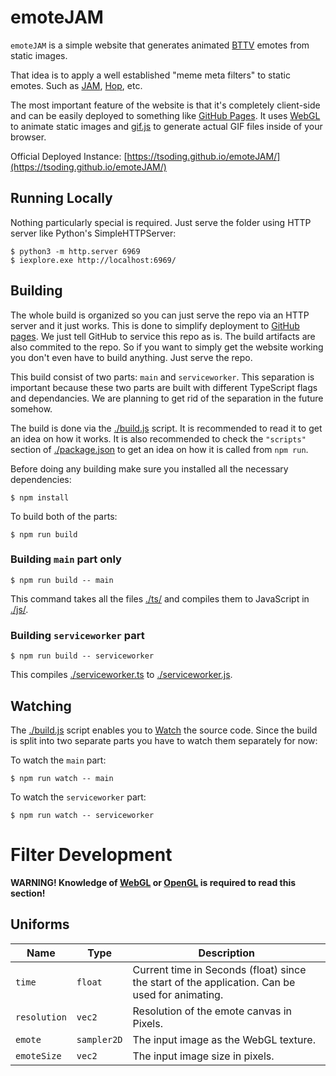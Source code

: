 # emoteJAM

`emoteJAM` is a simple website that generates animated [BTTV](https://betterttv.com/) emotes from static images.

That idea is to apply a well established "meme meta filters" to static emotes. Such as [JAM](https://betterttv.com/emotes/5b77ac3af7bddc567b1d5fb2), [Hop](https://betterttv.com/emotes/5a9578d6dcf3205f57ba294f), etc.

The most important feature of the website is that it's completely client-side and can be easily deployed to something like [GitHub Pages](https://pages.github.com/). It uses [WebGL](https://developer.mozilla.org/en-US/docs/Web/API/WebGL_API) to animate static images and [gif.js](https://jnordberg.github.io/gif.js/) to generate actual GIF files inside of your browser.

Official Deployed Instance: [https://tsoding.github.io/emoteJAM/](https://tsoding.github.io/emoteJAM/)

## Running Locally

Nothing particularly special is required. Just serve the folder using HTTP server like Python's SimpleHTTPServer:

```console
$ python3 -m http.server 6969
$ iexplore.exe http://localhost:6969/
```

## Building

The whole build is organized so you can just serve the repo via an HTTP server and it just works. This is done to simplify deployment to [GitHub pages](https://pages.github.com/). We just tell GitHub to service this repo as is. The build artifacts are also commited to the repo. So if you want to simply get the website working you don't even have to build anything. Just serve the repo.

This build consist of two parts: `main` and `serviceworker`. This separation is important because these two parts are built with different TypeScript flags and dependancies. We are planning to get rid of the separation in the future somehow.

The build is done via the [./build.js](./build.js) script. It is recommended to read it to get an idea on how it works. It is also recommended to check the `"scripts"` section of [./package.json](./package.json) to get an idea on how it is called from `npm run`.

Before doing any building make sure you installed all the necessary dependencies:

```console
$ npm install
```

To build both of the parts:

```console
$ npm run build
```

### Building `main` part only

```console
$ npm run build -- main
```

This command takes all the files [./ts/](./ts/) and compiles them to JavaScript in [./js/](./js/).

### Building `serviceworker` part

```console
$ npm run build -- serviceworker
```

This compiles [./serviceworker.ts](./serviceworker.ts) to [./serviceworker.js](./serviceworker.js).

## Watching

The [./build.js](./build.js) script enables you to  [Watch](https://www.typescriptlang.org/docs/handbook/configuring-watch.html#handbook-content) the source code. Since the build is split into two separate parts you have to watch them separately for now:

To watch the `main` part:
```console
$ npm run watch -- main
```

To watch the `serviceworker` part:
```console
$ npm run watch -- serviceworker
```

# Filter Development

**WARNING! Knowledge of [WebGL](https://developer.mozilla.org/en-US/docs/Web/API/WebGL_API) or [OpenGL](https://www.opengl.org/) is required to read this section!**

## Uniforms

| Name | Type | Description |
| --- | --- | --- |
| `time` | `float` | Current time in Seconds (float) since the start of the application. Can be used for animating. |
| `resolution` | `vec2` | Resolution of the emote canvas in Pixels. |
| `emote` | `sampler2D` | The input image as the WebGL texture. |
| `emoteSize` | `vec2` | The input image size in pixels. |
